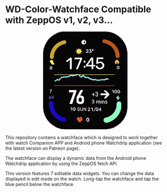 # WD-Color-Watchface Compatible with ZeppOS v1, v2, v3...

<p align="center">
 <img src="https://github.com/miguelavh/WFWD-Active-ColorV3_Zeppos3/blob/59301c1d0adf5e19f496558a5778605a0724daa3/assets/gts3/images/icon.png" alt="Watchface preview"/>
</p>


This repository contains a watchface which is designed to work together with watch Companion APP and Android phone Watchdrip application (see the latest version on Patreon page). 

The watchface can display a dynamic data from the Android phone Watchdrip application by using the ZeppOS fetch API.

This version features 7 editable data widgets. You can change the data displayed in edit mode on the watch. Long-tap the watchface and tap the blue pencil below the watchface.
